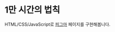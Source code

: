# 1만 시간의 법칙

HTML/CSS/JavaScript로 [피그마](https://www.figma.com/file/YIoHn24LhFrCBEedo96rx6/1%EB%A7%8C-%EC%8B%9C%EA%B0%84%EC%9D%98-%EB%B2%95%EC%B9%99?node-id=0%3A1) 페이지를 구현해봅니다.